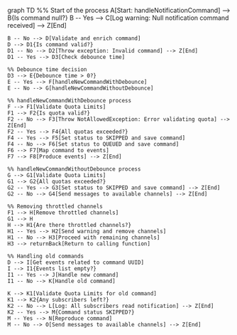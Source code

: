 graph TD
    %% Start of the process
    A[Start: handleNotificationCommand] --> B{Is command null?}
    B -- Yes --> C[Log warning: Null notification command received] --> Z[End]
    
    B -- No --> D[Validate and enrich command]
    D --> D1{Is command valid?}
    D1 -- No --> D2[Throw exception: Invalid command] --> Z[End]
    D1 -- Yes --> D3[Check debounce time]

    %% Debounce time decision
    D3 --> E{Debounce time > 0?}
    E -- Yes --> F[handleNewCommandWithDebounce]
    E -- No --> G[handleNewCommandWithoutDebounce]

    %% handleNewCommandWithDebounce process
    F --> F1[Validate Quota Limits]
    F1 --> F2{Is quota valid?}
    F2 -- No --> F3[Throw NotAllowedException: Error validating quota] --> Z[End]
    F2 -- Yes --> F4{All quotas exceeded?}
    F4 -- Yes --> F5[Set status to SKIPPED and save command]
    F4 -- No --> F6[Set status to QUEUED and save command]
    F6 --> F7[Map command to events]
    F7 --> F8[Produce events] --> Z[End]

    %% handleNewCommandWithoutDebounce process
    G --> G1[Validate Quota Limits]
    G1 --> G2{All quotas exceeded?}
    G2 -- Yes --> G3[Set status to SKIPPED and save command] --> Z[End]
    G2 -- No --> G4[Send messages to available channels] --> Z[End]

    %% Removing throttled channels
    F1 --> H[Remove throttled channels]
    G1 --> H
    H --> H1{Are there throttled channels?}
    H1 -- Yes --> H2[Send warning and remove channels]
    H1 -- No --> H3[Proceed with remaining channels]
    H3 --> returnBack[Return to calling function]

    %% Handling old commands
    D --> I[Get events related to command UUID]
    I --> I1{Events list empty?}
    I1 -- Yes --> J[Handle new command]
    I1 -- No --> K[Handle old command]

    K --> K1[Validate Quota Limits for old command]
    K1 --> K2{Any subscribers left?}
    K2 -- No --> L[Log: All subscribers read notification] --> Z[End]
    K2 -- Yes --> M{Command status SKIPPED?}
    M -- Yes --> N[Reproduce command]
    M -- No --> O[Send messages to available channels] --> Z[End]
